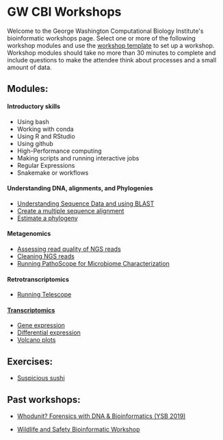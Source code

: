 # GW CBI Workshops
Welcome to the George Washington Computational Biology Institute's bioinformatic workshops page. Select one or more of the following workshop modules and use the [workshop template](workshop_template.md) to set up a workshop. Workshop modules should take no more than 30 minutes to complete and include questions to make the attendee think about processes and a small amount of data.

## Modules: 
#### Introductory skills
* Using bash
* Working with conda
* Using R and RStudio
* Using github
* High-Performance computing
* Making scripts and running interactive jobs
* Regular Expressions
* Snakemake or workflows
#### Understanding DNA, alignments, and Phylogenies
* [Understanding Sequence Data and using BLAST](blast.md)
* [Create a multiple sequence alignment](align.md)
* [Estimate a phylogeny](phylogeny.md)
#### Metagenomics
* [Assessing read quality of NGS reads](QC.md)
* [Cleaning NGS reads](cleanreads.md)
* [Running PathoScope for Microbiome Characterization](pathoscope.md)
#### Retrotranscriptomics
* [Running Telescope](telescope.md)
#### [Transcriptomics](https://github.com/gwcbi/Workshops/tree/master/Transcriptomics)
* [Gene expression](gene_expression.md)
* [Differential expression](differential_expression.md)
* [Volcano plots](volcano.md)



## Exercises:

* [Suspicious sushi]()


## Past workshops:

* [Whodunit? Forensics with DNA & Bioinformatics (YSB 2019)](whodunit_workshop)

* [Wildlife and Safety Bioinformatic Workshop](wildlife_safety_workshops)
